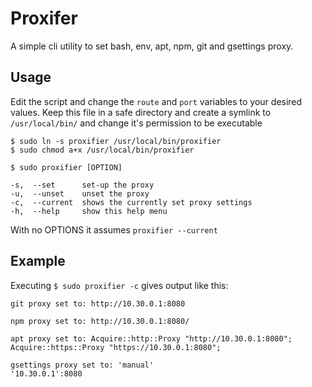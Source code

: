 # Proxifer
A simple cli utility to set bash, env, apt, npm, git and gsettings proxy.

## Usage 
Edit the script and change the `route` and `port` variables to your desired values.
Keep this file in a safe directory and create a symlink to `/usr/local/bin/` and change it's permission to be executable 
```
$ sudo ln -s proxifier /usr/local/bin/proxifier
$ sudo chmod a+x /usr/local/bin/proxifier
```
```
$ sudo proxifier [OPTION]

-s,  --set      set-up the proxy
-u,  --unset    unset the proxy
-c,  --current  shows the currently set proxy settings
-h,  --help     show this help menu
```

With no OPTIONS it assumes `proxifier --current` 

## Example
Executing ` $ sudo proxifier -c `
gives output like this:
```
git proxy set to: http://10.30.0.1:8080
    
npm proxy set to: http://10.30.0.1:8080/
    
apt proxy set to: Acquire::http::Proxy "http://10.30.0.1:8080";
Acquire::https::Proxy "https://10.30.0.1:8080";
    
gsettings proxy set to: 'manual'
'10.30.0.1':8080
```
